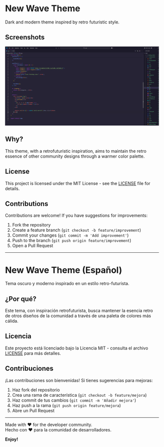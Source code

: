 # New Wave Theme

Dark and modern theme inspired by retro futuristic style.

## Screenshots

![Theme preview](./images/image.png)

## Why?

This theme, with a retrofuturistic inspiration, aims to maintain the retro essence of other community designs through a warmer color palette.

## License

This project is licensed under the MIT License - see the [LICENSE](./LICENSE) file for details.

## Contributions

Contributions are welcome! If you have suggestions for improvements:

1. Fork the repository
2. Create a feature branch (`git checkout -b feature/improvement`)
3. Commit your changes (`git commit -m 'Add improvement'`)
4. Push to the branch (`git push origin feature/improvement`)
5. Open a Pull Request

---

# New Wave Theme (Español)

Tema oscuro y moderno inspirado en un estilo retro-futurista.

## ¿Por qué?

Este tema, con inspiración retrofuturista, busca mantener la esencia retro de otros diseños de la comunidad a través de una paleta de colores más cálida.

## Licencia

Este proyecto está licenciado bajo la Licencia MIT - consulta el archivo [LICENSE](./LICENSE.md) para más detalles.

## Contribuciones

¡Las contribuciones son bienvenidas! Si tienes sugerencias para mejoras:

1. Haz fork del repositorio
2. Crea una rama de característica (`git checkout -b feature/mejora`)
3. Haz commit de tus cambios (`git commit -m 'Añadir mejora'`)
4. Haz push a la rama (`git push origin feature/mejora`)
5. Abre un Pull Request

---

Made with ❤️ for the developer community.  
Hecho con ❤️ para la comunidad de desarrolladores.

**Enjoy!**